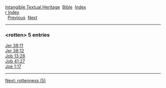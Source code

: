 [Intangible Textual Heritage](../../index)  [Bible](../index) 
[Index](index)   
[r Index](_r_)  
  [Previous](c09627)  [Next](c09629) 

------------------------------------------------------------------------

### &lt;rotten&gt; 5 entries

[Jer 38:11](../kjv/jer038.htm#011)  
[Jer 38:12](../kjv/jer038.htm#012)  
[Job 13:28](../kjv/job013.htm#028)  
[Job 41:27](../kjv/job041.htm#027)  
[Joe 1:17](../kjv/joe001.htm#017)  

------------------------------------------------------------------------

[Next: rottenness (5)](c09629)
